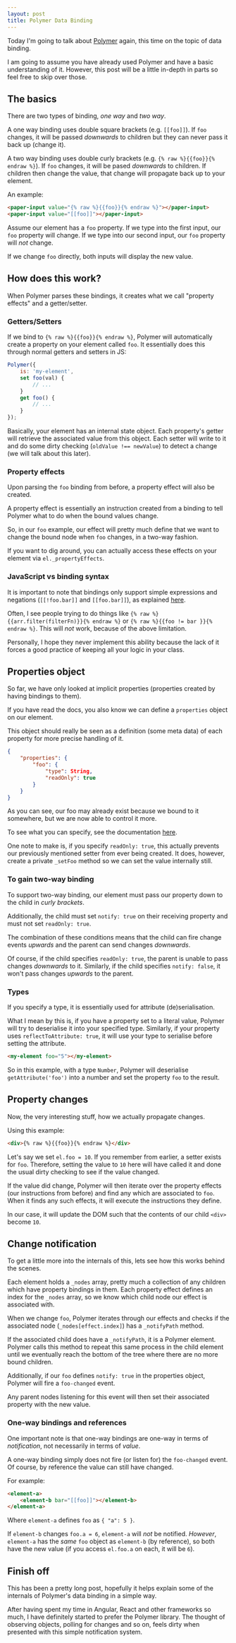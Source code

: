 ```yaml
---
layout: post
title: Polymer Data Binding
---
```


Today I'm going to talk about [Polymer](https://www.polymer-project.org/) again, this time on the topic of data binding.

I am going to assume you have already used Polymer and have a basic understanding of it. However, this post will be a little in-depth in parts so feel free to skip over those.

## The basics

There are two types of binding, *one way* and *two way*.

A one way binding uses double square brackets (e.g. `[[foo]]`). If `foo` changes, it will be passed _downwards_ to children but they can never pass it back up (change it).

A two way binding uses double curly brackets (e.g. `{% raw %}{{foo}}{% endraw %}`). If `foo` changes, it will be pased _downwards_ to children. If children then change the value, that change will propagate back up to your element.

An example:

```html
<paper-input value="{% raw %}{{foo}}{% endraw %}"></paper-input>
<paper-input value="[[foo]]"></paper-input>
```

Assume our element has a `foo` property. If we type into the first input, our `foo` property will change. If we type into our second input, our `foo` property will _not_ change.

If we change `foo` directly, both inputs will display the new value.

## How does this work?

When Polymer parses these bindings, it creates what we call "property effects" and a getter/setter.

### Getters/Setters

If we bind to `{% raw %}{{foo}}{% endraw %}`, Polymer will automatically create a property on your element called `foo`. It essentially does this through normal getters and setters in JS:

```javascript
Polymer({
	is: 'my-element',
	set foo(val) {
		// ...
	}
	get foo() {
		// ...
	}
});
```

Basically, your element has an internal state object. Each property's getter will retrieve the associated value from this object. Each setter will write to it and do some dirty checking (`oldValue !== newValue`) to detect a change (we will talk about this later).

### Property effects

Upon parsing the `foo` binding from before, a property effect will also be created.

A property effect is essentially an instruction created from a binding to tell Polymer what to do when the bound values change.

So, in our `foo` example, our effect will pretty much define that we want to change the bound node when `foo` changes, in a two-way fashion.

If you want to dig around, you can actually access these effects on your element via `el._propertyEffects`.

### JavaScript vs binding syntax

It is important to note that bindings only support simple expressions and negations (`[[!foo.bar]]` and `[[foo.bar]]`), as explained [here](https://www.polymer-project.org/1.0/docs/devguide/data-binding.html#expressions-in-binding-annotations).

Often, I see people trying to do things like `{% raw %}{{arr.filter(filterFn)}}{% endraw %}` or `{% raw %}{{foo != bar }}{% endraw %}`. This will _not_ work, because of the above limitation.

Personally, I hope they never implement this ability because the lack of it forces a good practice of keeping all your logic in your class.

## Properties object

So far, we have only looked at implicit properties (properties created by having bindings to them).

If you have read the docs, you also know we can define a `properties` object on our element.

This object should really be seen as a definition (some meta data) of each property for more precise handling of it.

```json
{
	"properties": {
		"foo": {
			"type": String,
			"readOnly": true
		}
	}
}
```

As you can see, our foo may already exist because we bound to it somewhere, but we are now able to control it more.

To see what you can specify, see the documentation [here](https://www.polymer-project.org/1.0/api/#Polymer.Base:property-properties).

One note to make is, if you specify `readOnly: true`, this actually prevents our previously mentioned setter from ever being created. It does, however, create a private `_setFoo` method so we can set the value internally still.

### To gain two-way binding

To support two-way binding, our element must pass our property down to the child in _curly brackets_.

Additionally, the child must set `notify: true` on their receiving property and must not set `readOnly: true`.

The combination of these conditions means that the child can fire change events _upwards_ and the parent can send changes _downwards_.

Of course, if the child specifies `readOnly: true`, the parent is unable to pass changes _downwards_ to it. Similarly, if the child specifies `notify: false`, it won't pass changes _upwards_ to the parent.

### Types

If you specify a type, it is essentially used for attribute (de)serialisation.

What I mean by this is, if you have a property set to a literal value, Polymer will try to deserialise it into your specified type. Similarly, if your property uses `reflectToAttribute: true`, it will use your type to serialise before setting the attribute.

```html
<my-element foo="5"></my-element>
```

So in this example, with a type `Number`, Polymer will deserialise `getAttribute('foo')` into a number and set the property `foo` to the result.

## Property changes

Now, the very interesting stuff, how we actually propagate changes.

Using this example:

```html
<div>{% raw %}{{foo}}{% endraw %}</div>
```

Let's say we set `el.foo = 10`. If you remember from earlier, a setter exists for `foo`. Therefore, setting the value to `10` here will have called it and done the usual dirty checking to see if the value changed.

If the value did change, Polymer will then iterate over the property effects (our instructions from before) and find any which are associated to `foo`. When it finds any such effects, it will execute the instructions they define.

In our case, it will update the DOM such that the contents of our child `<div>` become `10`.

## Change notification

To get a little more into the internals of this, lets see how this works behind the scenes.

Each element holds a `_nodes` array, pretty much a collection of any children which have property bindings in them. Each property effect defines an index for the `_nodes` array, so we know which child node our effect is associated with.

When we change `foo`, Polymer iterates through our effects and checks if the associated node (`_nodes[effect.index]`) has a `_notifyPath` method. 

If the associated child does have a `_notifyPath`, it is a Polymer element. Polymer calls this method to repeat this same process in the child element until we eventually reach the bottom of the tree where there are no more bound children.

Additionally, if our `foo` defines `notify: true` in the properties object, Polymer will fire a `foo-changed` event.

Any parent nodes listening for this event will then set their associated property with the new value.

### One-way bindings and references

One important note is that one-way bindings are one-way in terms of *notification*, not necessarily in terms of *value*.

A one-way binding simply does not fire (or listen for) the `foo-changed` event. Of course, by reference the value can still have changed.

For example:

```html
<element-a>
	<element-b bar="[[foo]]"></element-b>
</element-a>
```

Where `element-a` defines `foo` as `{ "a": 5 }`.

If `element-b` changes `foo.a = 6`, `element-a` will _not_ be notified. *However*, `element-a` has the _same_ `foo` object as `element-b` (by reference), so both have the new value (if you access `el.foo.a` on each, it will be `6`).

## Finish off

This has been a pretty long post, hopefully it helps explain some of the internals of Polymer's data binding in a simple way.

After having spent my time in Angular, React and other frameworks so much, I have definitely started to prefer the Polymer library. The thought of observing objects, polling for changes and so on, feels dirty when presented with this simple notification system.
